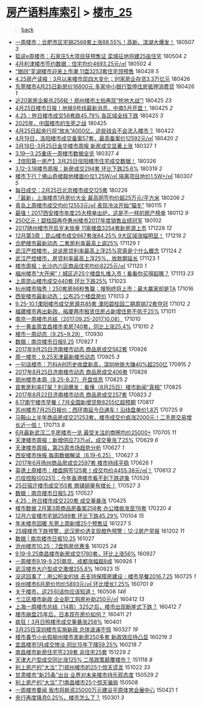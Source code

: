 [房产语料库索引](../../README.md)  > [楼市_25](楼市_25.md)
====
> [back](../README.md)

- [一周楼市：合肥市区宅销2568套上涨88.55%！高新、滨湖大爆发！](http://jkwz.applinzi.com/ittc/7100331768513299467.html#%E4%B8%80%E5%91%A8%E6%A5%BC%E5%B8%82%EF%BC%9A%E5%90%88%E8%82%A5%E5%B8%82%E5%8C%BA%E5%AE%85%E9%94%802568%E5%A5%97%E4%B8%8A%E6%B6%A888.55%25%EF%BC%81%E9%AB%98%E6%96%B0%E3%80%81%E6%BB%A8%E6%B9%96%E5%A4%A7%E7%88%86%E5%8F%91%EF%BC%81) 180507 *3* 
- [狐说e周楼市：石家庄5大项目获预售证 栾城征地将建25亩住宅](http://jkwz.applinzi.com/ittc/7099316801437697031.html#%E7%8B%90%E8%AF%B4e%E5%91%A8%E6%A5%BC%E5%B8%82%EF%BC%9A%E7%9F%B3%E5%AE%B6%E5%BA%845%E5%A4%A7%E9%A1%B9%E7%9B%AE%E8%8E%B7%E9%A2%84%E5%94%AE%E8%AF%81+%E6%A0%BE%E5%9F%8E%E5%BE%81%E5%9C%B0%E5%B0%86%E5%BB%BA25%E4%BA%A9%E4%BD%8F%E5%AE%85) 180504 *2* 
- [4月利津楼市签约数据：住宅均价4693.25元/㎡](http://jkwz.applinzi.com/ittc/7098558397718987786.html#4%E6%9C%88%E5%88%A9%E6%B4%A5%E6%A5%BC%E5%B8%82%E7%AD%BE%E7%BA%A6%E6%95%B0%E6%8D%AE%EF%BC%9A%E4%BD%8F%E5%AE%85%E5%9D%87%E4%BB%B74693.25%E5%85%83%2F%E3%8E%A1) 180502 *4* 
- [“银四”芜湖楼市迎来上市潮 11盘3253套住宅领预售](http://jkwz.applinzi.com/ittc/7096945631967052817.html#%E2%80%9C%E9%93%B6%E5%9B%9B%E2%80%9D%E8%8A%9C%E6%B9%96%E6%A5%BC%E5%B8%82%E8%BF%8E%E6%9D%A5%E4%B8%8A%E5%B8%82%E6%BD%AE+11%E7%9B%983253%E5%A5%97%E4%BD%8F%E5%AE%85%E9%A2%86%E9%A2%84%E5%94%AE) 180428 *5* 
- [4.25房产读报｜3月以来楼市现四大变化；91家房企存货3.3万亿元](http://jkwz.applinzi.com/ittc/7096250700046795787.html#4.25%E6%88%BF%E4%BA%A7%E8%AF%BB%E6%8A%A5%EF%BD%9C3%E6%9C%88%E4%BB%A5%E6%9D%A5%E6%A5%BC%E5%B8%82%E7%8E%B0%E5%9B%9B%E5%A4%A7%E5%8F%98%E5%8C%96%EF%BC%9B91%E5%AE%B6%E6%88%BF%E4%BC%81%E5%AD%98%E8%B4%A73.3%E4%B8%87%E4%BA%BF%E5%85%83) 180426  
- [东莞楼市4月25日新房价16800元 多家中小银行暂停住房抵押消费贷](http://jkwz.applinzi.com/ittc/7096246888758248459.html#%E4%B8%9C%E8%8E%9E%E6%A5%BC%E5%B8%824%E6%9C%8825%E6%97%A5%E6%96%B0%E6%88%BF%E4%BB%B716800%E5%85%83+%E5%A4%9A%E5%AE%B6%E4%B8%AD%E5%B0%8F%E9%93%B6%E8%A1%8C%E6%9A%82%E5%81%9C%E4%BD%8F%E6%88%BF%E6%8A%B5%E6%8A%BC%E6%B6%88%E8%B4%B9%E8%B4%B7) 180426 *1* 
- [近20家房企厮杀256轮！郑州楼市土拍再现“抢地大战”!](http://jkwz.applinzi.com/ittc/7095914565114266640.html#%E8%BF%9120%E5%AE%B6%E6%88%BF%E4%BC%81%E5%8E%AE%E6%9D%80256%E8%BD%AE%EF%BC%81%E9%83%91%E5%B7%9E%E6%A5%BC%E5%B8%82%E5%9C%9F%E6%8B%8D%E5%86%8D%E7%8E%B0%E2%80%9C%E6%8A%A2%E5%9C%B0%E5%A4%A7%E6%88%98%E2%80%9D%21) 180425 *23* 
- [4月25日楼市日报！地铁9号线最新消息，中南5月开盘！](http://jkwz.applinzi.com/ittc/7096004985412387846.html#4%E6%9C%8825%E6%97%A5%E6%A5%BC%E5%B8%82%E6%97%A5%E6%8A%A5%EF%BC%81%E5%9C%B0%E9%93%819%E5%8F%B7%E7%BA%BF%E6%9C%80%E6%96%B0%E6%B6%88%E6%81%AF%EF%BC%8C%E4%B8%AD%E5%8D%975%E6%9C%88%E5%BC%80%E7%9B%98%EF%BC%81) 180425 *2* 
- [4.25：昨日楼市成交58套跌45.79% 各区域全线下跌](http://jkwz.applinzi.com/ittc/7095868357926716432.html#4.25%EF%BC%9A%E6%98%A8%E6%97%A5%E6%A5%BC%E5%B8%82%E6%88%90%E4%BA%A458%E5%A5%97%E8%B7%8C45.79%25+%E5%90%84%E5%8C%BA%E5%9F%9F%E5%85%A8%E7%BA%BF%E4%B8%8B%E8%B7%8C) 180425 *3* 
- [2025年，中国楼市的生死之战](http://jkwz.applinzi.com/ittc/7095847025256170503.html#2025%E5%B9%B4%EF%BC%8C%E4%B8%AD%E5%9B%BD%E6%A5%BC%E5%B8%82%E7%9A%84%E7%94%9F%E6%AD%BB%E4%B9%8B%E6%88%98) 180425  
- [4月25日起央行将“放水”4000亿，这些钱会不会流入楼市？](http://jkwz.applinzi.com/ittc/7094798049866155018.html#4%E6%9C%8825%E6%97%A5%E8%B5%B7%E5%A4%AE%E8%A1%8C%E5%B0%86%E2%80%9C%E6%94%BE%E6%B0%B4%E2%80%9D4000%E4%BA%BF%EF%BC%8C%E8%BF%99%E4%BA%9B%E9%92%B1%E4%BC%9A%E4%B8%8D%E4%BC%9A%E6%B5%81%E5%85%A5%E6%A5%BC%E5%B8%82%EF%BC%9F) 180422  
- [4月19日，洛阳楼市成交备案57套，最高备案价12592元/㎡](http://jkwz.applinzi.com/ittc/7094076711736181777.html#4%E6%9C%8819%E6%97%A5%EF%BC%8C%E6%B4%9B%E9%98%B3%E6%A5%BC%E5%B8%82%E6%88%90%E4%BA%A4%E5%A4%87%E6%A1%8857%E5%A5%97%EF%BC%8C%E6%9C%80%E9%AB%98%E5%A4%87%E6%A1%88%E4%BB%B712592%E5%85%83%2F%E3%8E%A1) 180420 *2* 
- [3月19日-3月25日金华楼市周报 新房成交显著上涨](http://jkwz.applinzi.com/ittc/7085108892386460683.html#3%E6%9C%8819%E6%97%A5-3%E6%9C%8825%E6%97%A5%E9%87%91%E5%8D%8E%E6%A5%BC%E5%B8%82%E5%91%A8%E6%8A%A5+%E6%96%B0%E6%88%BF%E6%88%90%E4%BA%A4%E6%98%BE%E8%91%97%E4%B8%8A%E6%B6%A8) 180327 *1* 
- [3.19—3.25重庆一周楼市数据全览](http://jkwz.applinzi.com/ittc/7085083624808645643.html#3.19%E2%80%943.25%E9%87%8D%E5%BA%86%E4%B8%80%E5%91%A8%E6%A5%BC%E5%B8%82%E6%95%B0%E6%8D%AE%E5%85%A8%E8%A7%88) 180327 *4* 
- [【信阳第一房产】3月25日信阳楼市住宅成交数据！](http://jkwz.applinzi.com/ittc/7084852291234694160.html#%E3%80%90%E4%BF%A1%E9%98%B3%E7%AC%AC%E4%B8%80%E6%88%BF%E4%BA%A7%E3%80%913%E6%9C%8825%E6%97%A5%E4%BF%A1%E9%98%B3%E6%A5%BC%E5%B8%82%E4%BD%8F%E5%AE%85%E6%88%90%E4%BA%A4%E6%95%B0%E6%8D%AE%EF%BC%81) 180326  
- [3.12-3.18楼市周报：新房成交294套 环比下跌25.6%](http://jkwz.applinzi.com/ittc/7082216591871968267.html#3.12-3.18%E6%A5%BC%E5%B8%82%E5%91%A8%E6%8A%A5%EF%BC%9A%E6%96%B0%E6%88%BF%E6%88%90%E4%BA%A4294%E5%A5%97+%E7%8E%AF%E6%AF%94%E4%B8%8B%E8%B7%8C25.6%25) 180319 *2* 
- [楼市下行？佛山奇槎靓地楼面价仅1.25W/㎡ 隔离项目地价1.5W+/㎡](http://jkwz.applinzi.com/ittc/7077800418065515536.html#%E6%A5%BC%E5%B8%82%E4%B8%8B%E8%A1%8C%EF%BC%9F%E4%BD%9B%E5%B1%B1%E5%A5%87%E6%A7%8E%E9%9D%93%E5%9C%B0%E6%A5%BC%E9%9D%A2%E4%BB%B7%E4%BB%851.25W%2F%E3%8E%A1+%E9%9A%94%E7%A6%BB%E9%A1%B9%E7%9B%AE%E5%9C%B0%E4%BB%B71.5W%2B%2F%E3%8E%A1) 180307 *5* 
- [每日成交：2月25日北京楼市成交125套](http://jkwz.applinzi.com/ittc/7074324844579914763.html#%E6%AF%8F%E6%97%A5%E6%88%90%E4%BA%A4%EF%BC%9A2%E6%9C%8825%E6%97%A5%E5%8C%97%E4%BA%AC%E6%A5%BC%E5%B8%82%E6%88%90%E4%BA%A4125%E5%A5%97) 180226  
- [「最新」上海楼市1月房价大全 最高网签均价超25万元/平方米](http://jkwz.applinzi.com/ittc/7067006710705554439.html#%E3%80%8C%E6%9C%80%E6%96%B0%E3%80%8D%E4%B8%8A%E6%B5%B7%E6%A5%BC%E5%B8%821%E6%9C%88%E6%88%BF%E4%BB%B7%E5%A4%A7%E5%85%A8+%E6%9C%80%E9%AB%98%E7%BD%91%E7%AD%BE%E5%9D%87%E4%BB%B7%E8%B6%8525%E4%B8%87%E5%85%83%2F%E5%B9%B3%E6%96%B9%E7%B1%B3) 180206 *2* 
- [青岛上周楼市成交均价12553元/㎡ 表现冷淡开始“猫冬”](http://jkwz.applinzi.com/ittc/7058900970304439307.html#%E9%9D%92%E5%B2%9B%E4%B8%8A%E5%91%A8%E6%A5%BC%E5%B8%82%E6%88%90%E4%BA%A4%E5%9D%87%E4%BB%B712553%E5%85%83%2F%E3%8E%A1+%E8%A1%A8%E7%8E%B0%E5%86%B7%E6%B7%A1%E5%BC%80%E5%A7%8B%E2%80%9C%E7%8C%AB%E5%86%AC%E2%80%9D) 180115 *1* 
- [最强！2017西安楼市年度25大榜单出炉，这是不一样的房产榜单](http://jkwz.applinzi.com/ittc/7057797197670646790.html#%E6%9C%80%E5%BC%BA%EF%BC%812017%E8%A5%BF%E5%AE%89%E6%A5%BC%E5%B8%82%E5%B9%B4%E5%BA%A625%E5%A4%A7%E6%A6%9C%E5%8D%95%E5%87%BA%E7%82%89%EF%BC%8C%E8%BF%99%E6%98%AF%E4%B8%8D%E4%B8%80%E6%A0%B7%E7%9A%84%E6%88%BF%E4%BA%A7%E6%A6%9C%E5%8D%95) 180112 *9* 
- [250亿元！碧桂园再夺惠州楼市2017年度销售业绩冠军](http://jkwz.applinzi.com/ittc/7054028502460793863.html#250%E4%BA%BF%E5%85%83%EF%BC%81%E7%A2%A7%E6%A1%82%E5%9B%AD%E5%86%8D%E5%A4%BA%E6%83%A0%E5%B7%9E%E6%A5%BC%E5%B8%822017%E5%B9%B4%E5%BA%A6%E9%94%80%E5%94%AE%E4%B8%9A%E7%BB%A9%E5%86%A0%E5%86%9B) 180102  
- [2017随州楼市开启岁末放量 11家楼盘3254套新房源上市](http://jkwz.applinzi.com/ittc/7052142229697594385.html#2017%E9%9A%8F%E5%B7%9E%E6%A5%BC%E5%B8%82%E5%BC%80%E5%90%AF%E5%B2%81%E6%9C%AB%E6%94%BE%E9%87%8F+11%E5%AE%B6%E6%A5%BC%E7%9B%983254%E5%A5%97%E6%96%B0%E6%88%BF%E6%BA%90%E4%B8%8A%E5%B8%82) 171228 *12* 
- [12月第3周：昆山楼市成交667套涨84.25% 9大区域涨幅明显！](http://jkwz.applinzi.com/ittc/7048712867027616785.html#12%E6%9C%88%E7%AC%AC3%E5%91%A8%EF%BC%9A%E6%98%86%E5%B1%B1%E6%A5%BC%E5%B8%82%E6%88%90%E4%BA%A4667%E5%A5%97%E6%B6%A884.25%25+9%E5%A4%A7%E5%8C%BA%E5%9F%9F%E6%B6%A8%E5%B9%85%E6%98%8E%E6%98%BE%EF%BC%81) 171219 *2* 
- [合肥楼市最新动态 二套房利率最高上调25%](http://jkwz.applinzi.com/ittc/7041334330591282193.html#%E5%90%88%E8%82%A5%E6%A5%BC%E5%B8%82%E6%9C%80%E6%96%B0%E5%8A%A8%E6%80%81+%E4%BA%8C%E5%A5%97%E6%88%BF%E5%88%A9%E7%8E%87%E6%9C%80%E9%AB%98%E4%B8%8A%E8%B0%8325%25) 171129 *1* 
- [武汉严控楼市，说说房贷利率最高上浮25%究竟是个什么概念](http://jkwz.applinzi.com/ittc/7039558911252759568.html#%E6%AD%A6%E6%B1%89%E4%B8%A5%E6%8E%A7%E6%A5%BC%E5%B8%82%EF%BC%8C%E8%AF%B4%E8%AF%B4%E6%88%BF%E8%B4%B7%E5%88%A9%E7%8E%87%E6%9C%80%E9%AB%98%E4%B8%8A%E6%B5%AE25%25%E7%A9%B6%E7%AB%9F%E6%98%AF%E4%B8%AA%E4%BB%80%E4%B9%88%E6%A6%82%E5%BF%B5) 171124 *2* 
- [武汉严控楼市，房贷利率最高上浮25%，放款期延长](http://jkwz.applinzi.com/ittc/7039224961774912529.html#%E6%AD%A6%E6%B1%89%E4%B8%A5%E6%8E%A7%E6%A5%BC%E5%B8%82%EF%BC%8C%E6%88%BF%E8%B4%B7%E5%88%A9%E7%8E%87%E6%9C%80%E9%AB%98%E4%B8%8A%E6%B5%AE25%25%EF%BC%8C%E6%94%BE%E6%AC%BE%E6%9C%9F%E5%BB%B6%E9%95%BF) 171123 *1* 
- [楼市周报：长沙内六区商品住宅均价8225元/㎡](http://jkwz.applinzi.com/ittc/7038080947126273041.html#%E6%A5%BC%E5%B8%82%E5%91%A8%E6%8A%A5%EF%BC%9A%E9%95%BF%E6%B2%99%E5%86%85%E5%85%AD%E5%8C%BA%E5%95%86%E5%93%81%E4%BD%8F%E5%AE%85%E5%9D%87%E4%BB%B78225%E5%85%83%2F%E3%8E%A1) 171120 *1* 
- [福州楼市“大开闸”！城区近25个楼盘扎堆入市！看看你买得起哪？](http://jkwz.applinzi.com/ittc/7035528357092017169.html#%E7%A6%8F%E5%B7%9E%E6%A5%BC%E5%B8%82%E2%80%9C%E5%A4%A7%E5%BC%80%E9%97%B8%E2%80%9D%EF%BC%81%E5%9F%8E%E5%8C%BA%E8%BF%9125%E4%B8%AA%E6%A5%BC%E7%9B%98%E6%89%8E%E5%A0%86%E5%85%A5%E5%B8%82%EF%BC%81%E7%9C%8B%E7%9C%8B%E4%BD%A0%E4%B9%B0%E5%BE%97%E8%B5%B7%E5%93%AA%EF%BC%9F) 171113 *23* 
- [上周昆山楼市成交440套 环比下跌25%](http://jkwz.applinzi.com/ittc/7027578050433254416.html#%E4%B8%8A%E5%91%A8%E6%98%86%E5%B1%B1%E6%A5%BC%E5%B8%82%E6%88%90%E4%BA%A4440%E5%A5%97+%E7%8E%AF%E6%AF%94%E4%B8%8B%E8%B7%8C25%25) 171023  
- [杭州楼市独秀！250套房86秒售罄；搜狗终将上市：最大赢家却是TA](http://jkwz.applinzi.com/ittc/7025076333036717072.html#%E6%9D%AD%E5%B7%9E%E6%A5%BC%E5%B8%82%E7%8B%AC%E7%A7%80%EF%BC%81250%E5%A5%97%E6%88%BF86%E7%A7%92%E5%94%AE%E7%BD%84%EF%BC%9B%E6%90%9C%E7%8B%97%E7%BB%88%E5%B0%86%E4%B8%8A%E5%B8%82%EF%BC%9A%E6%9C%80%E5%A4%A7%E8%B5%A2%E5%AE%B6%E5%8D%B4%E6%98%AFTA) 171016  
- [西安楼市最新动态：公布25个楼盘房价](http://jkwz.applinzi.com/ittc/7023914994654250000.html#%E8%A5%BF%E5%AE%89%E6%A5%BC%E5%B8%82%E6%9C%80%E6%96%B0%E5%8A%A8%E6%80%81%EF%BC%9A%E5%85%AC%E5%B8%8325%E4%B8%AA%E6%A5%BC%E7%9B%98%E6%88%BF%E4%BB%B7) 171013 *3* 
- [9.25-10.1溧阳楼市成交房源共85套 溧阳碧桂园二期周销72套夺冠](http://jkwz.applinzi.com/ittc/7023574562980234256.html#9.25-10.1%E6%BA%A7%E9%98%B3%E6%A5%BC%E5%B8%82%E6%88%90%E4%BA%A4%E6%88%BF%E6%BA%90%E5%85%B185%E5%A5%97+%E6%BA%A7%E9%98%B3%E7%A2%A7%E6%A1%82%E5%9B%AD%E4%BA%8C%E6%9C%9F%E5%91%A8%E9%94%8072%E5%A5%97%E5%A4%BA%E5%86%A0) 171012 *2* 
- [福建楼市再出新政，榕厦两市租赁住房占新增住房不低于25%](http://jkwz.applinzi.com/ittc/7023125092693967888.html#%E7%A6%8F%E5%BB%BA%E6%A5%BC%E5%B8%82%E5%86%8D%E5%87%BA%E6%96%B0%E6%94%BF%EF%BC%8C%E6%A6%95%E5%8E%A6%E4%B8%A4%E5%B8%82%E7%A7%9F%E8%B5%81%E4%BD%8F%E6%88%BF%E5%8D%A0%E6%96%B0%E5%A2%9E%E4%BD%8F%E6%88%BF%E4%B8%8D%E4%BD%8E%E4%BA%8E25%25) 171011  
- [南京一周楼市总结（2017.09.25-2017.10.08）](http://jkwz.applinzi.com/ittc/7022845754857751568.html#%E5%8D%97%E4%BA%AC%E4%B8%80%E5%91%A8%E6%A5%BC%E5%B8%82%E6%80%BB%E7%BB%93%EF%BC%882017.09.25-2017.10.08%EF%BC%89) 171010  
- [十一黄金周宜昌楼市卖房740套，同比上涨25.4%](http://jkwz.applinzi.com/ittc/7022744597883782161.html#%E5%8D%81%E4%B8%80%E9%BB%84%E9%87%91%E5%91%A8%E5%AE%9C%E6%98%8C%E6%A5%BC%E5%B8%82%E5%8D%96%E6%88%BF740%E5%A5%97%EF%BC%8C%E5%90%8C%E6%AF%94%E4%B8%8A%E6%B6%A825.4%25) 171010 *2* 
- [楼市一周动态（9.25~9.29）](http://jkwz.applinzi.com/ittc/7018759843408774160.html#%E6%A5%BC%E5%B8%82%E4%B8%80%E5%91%A8%E5%8A%A8%E6%80%81%EF%BC%889.25%7E9.29%EF%BC%89) 170930  
- [数据｜南京楼市日报9.25](http://jkwz.applinzi.com/ittc/7017921109226423312.html#%E6%95%B0%E6%8D%AE%EF%BD%9C%E5%8D%97%E4%BA%AC%E6%A5%BC%E5%B8%82%E6%97%A5%E6%8A%A59.25) 170927 *1* 
- [2017年9月25日济南楼市动态 商品房成交562套](http://jkwz.applinzi.com/ittc/7017534699780703249.html#2017%E5%B9%B49%E6%9C%8825%E6%97%A5%E6%B5%8E%E5%8D%97%E6%A5%BC%E5%B8%82%E5%8A%A8%E6%80%81+%E5%95%86%E5%93%81%E6%88%BF%E6%88%90%E4%BA%A4562%E5%A5%97) 170926  
- [周一楼市：9.25天津最新楼市动态](http://jkwz.applinzi.com/ittc/7017317531973583889.html#%E5%91%A8%E4%B8%80%E6%A5%BC%E5%B8%82%EF%BC%9A9.25%E5%A4%A9%E6%B4%A5%E6%9C%80%E6%96%B0%E6%A5%BC%E5%B8%82%E5%8A%A8%E6%80%81) 170925 *3* 
- [一句话楼市：万科A创历史收盘新高，深圳地铁大赚40%超250亿](http://jkwz.applinzi.com/ittc/7013619685210457105.html#%E4%B8%80%E5%8F%A5%E8%AF%9D%E6%A5%BC%E5%B8%82%EF%BC%9A%E4%B8%87%E7%A7%91A%E5%88%9B%E5%8E%86%E5%8F%B2%E6%94%B6%E7%9B%98%E6%96%B0%E9%AB%98%EF%BC%8C%E6%B7%B1%E5%9C%B3%E5%9C%B0%E9%93%81%E5%A4%A7%E8%B5%9A40%25%E8%B6%85250%E4%BA%BF) 170915 *2* 
- [2017年8月25日济南楼市动态 商品房成交406套](http://jkwz.applinzi.com/ittc/7006040540439905296.html#2017%E5%B9%B48%E6%9C%8825%E6%97%A5%E6%B5%8E%E5%8D%97%E6%A5%BC%E5%B8%82%E5%8A%A8%E6%80%81+%E5%95%86%E5%93%81%E6%88%BF%E6%88%90%E4%BA%A4406%E5%A5%97) 170826  
- [郑州楼市本周（8.25-8.27）开盘信息](http://jkwz.applinzi.com/ittc/7005819166366630929.html#%E9%83%91%E5%B7%9E%E6%A5%BC%E5%B8%82%E6%9C%AC%E5%91%A8%EF%BC%888.25-8.27%EF%BC%89%E5%BC%80%E7%9B%98%E4%BF%A1%E6%81%AF) 170825 *2* 
- [首套房利率打架？利润爆发：看懂（8月25日）楼市新闻“真相”](http://jkwz.applinzi.com/ittc/7005725909716567056.html#%E9%A6%96%E5%A5%97%E6%88%BF%E5%88%A9%E7%8E%87%E6%89%93%E6%9E%B6%EF%BC%9F%E5%88%A9%E6%B6%A6%E7%88%86%E5%8F%91%EF%BC%9A%E7%9C%8B%E6%87%82%EF%BC%888%E6%9C%8825%E6%97%A5%EF%BC%89%E6%A5%BC%E5%B8%82%E6%96%B0%E9%97%BB%E2%80%9C%E7%9C%9F%E7%9B%B8%E2%80%9D) 170825  
- [2017年8月22日济南楼市动态 商品房成交257套](http://jkwz.applinzi.com/ittc/7004930329092293649.html#2017%E5%B9%B48%E6%9C%8822%E6%97%A5%E6%B5%8E%E5%8D%97%E6%A5%BC%E5%B8%82%E5%8A%A8%E6%80%81+%E5%95%86%E5%93%81%E6%88%BF%E6%88%90%E4%BA%A4257%E5%A5%97) 170823 *2* 
- [8.17南宁楼市早餐丨7月全国新增贷款8255亿超预期](http://jkwz.applinzi.com/ittc/7002710731001431056.html#8.17%E5%8D%97%E5%AE%81%E6%A5%BC%E5%B8%82%E6%97%A9%E9%A4%90%E4%B8%A87%E6%9C%88%E5%85%A8%E5%9B%BD%E6%96%B0%E5%A2%9E%E8%B4%B7%E6%AC%BE8255%E4%BA%BF%E8%B6%85%E9%A2%84%E6%9C%9F) 170817  
- [苏州楼市7月25日报价：西环南延今日通车！沿线盘单价1.8万](http://jkwz.applinzi.com/ittc/6994127374558692368.html#%E8%8B%8F%E5%B7%9E%E6%A5%BC%E5%B8%827%E6%9C%8825%E6%97%A5%E6%8A%A5%E4%BB%B7%EF%BC%9A%E8%A5%BF%E7%8E%AF%E5%8D%97%E5%BB%B6%E4%BB%8A%E6%97%A5%E9%80%9A%E8%BD%A6%EF%BC%81%E6%B2%BF%E7%BA%BF%E7%9B%98%E5%8D%95%E4%BB%B71.8%E4%B8%87) 170725 *9* 
- [马鞍山上半年商品房成交21253套，楼市成交价疯涨2000元！二手房交易增长近一倍！](http://jkwz.applinzi.com/ittc/6989762796165006353.html#%E9%A9%AC%E9%9E%8D%E5%B1%B1%E4%B8%8A%E5%8D%8A%E5%B9%B4%E5%95%86%E5%93%81%E6%88%BF%E6%88%90%E4%BA%A421253%E5%A5%97%EF%BC%8C%E6%A5%BC%E5%B8%82%E6%88%90%E4%BA%A4%E4%BB%B7%E7%96%AF%E6%B6%A82000%E5%85%83%EF%BC%81%E4%BA%8C%E6%89%8B%E6%88%BF%E4%BA%A4%E6%98%93%E5%A2%9E%E9%95%BF%E8%BF%91%E4%B8%80%E5%80%8D%EF%BC%81) 170713 *8* 
- [6月最新武汉二手房楼市一览 最受关注的商圈均价25000+](http://jkwz.applinzi.com/ittc/6986770444454462481.html#6%E6%9C%88%E6%9C%80%E6%96%B0%E6%AD%A6%E6%B1%89%E4%BA%8C%E6%89%8B%E6%88%BF%E6%A5%BC%E5%B8%82%E4%B8%80%E8%A7%88+%E6%9C%80%E5%8F%97%E5%85%B3%E6%B3%A8%E7%9A%84%E5%95%86%E5%9C%88%E5%9D%87%E4%BB%B725000%2B) 170705 *11* 
- [天津楼市周报：新增供应73万㎡，成交量涨了25%](http://jkwz.applinzi.com/ittc/6984611897587270660.html#%E5%A4%A9%E6%B4%A5%E6%A5%BC%E5%B8%82%E5%91%A8%E6%8A%A5%EF%BC%9A%E6%96%B0%E5%A2%9E%E4%BE%9B%E5%BA%9473%E4%B8%87%E3%8E%A1%EF%BC%8C%E6%88%90%E4%BA%A4%E9%87%8F%E6%B6%A8%E4%BA%8625%25) 170629 *6* 
- [天津楼市周报，第25周市场趋势分析](http://jkwz.applinzi.com/ittc/6983824772285596677.html#%E5%A4%A9%E6%B4%A5%E6%A5%BC%E5%B8%82%E5%91%A8%E6%8A%A5%EF%BC%8C%E7%AC%AC25%E5%91%A8%E5%B8%82%E5%9C%BA%E8%B6%8B%E5%8A%BF%E5%88%86%E6%9E%90) 170627 *1* 
- [西安楼市快报 每周数据解读（6.19-6.25）](http://jkwz.applinzi.com/ittc/6983794401443578885.html#%E8%A5%BF%E5%AE%89%E6%A5%BC%E5%B8%82%E5%BF%AB%E6%8A%A5+%E6%AF%8F%E5%91%A8%E6%95%B0%E6%8D%AE%E8%A7%A3%E8%AF%BB%EF%BC%886.19-6.25%EF%BC%89) 170627 *3* 
- [2017年6月扬州商品房成交2597套 楼市持续平稳](http://jkwz.applinzi.com/ittc/6983425357938951173.html#2017%E5%B9%B46%E6%9C%88%E6%89%AC%E5%B7%9E%E5%95%86%E5%93%81%E6%88%BF%E6%88%90%E4%BA%A42597%E5%A5%97+%E6%A5%BC%E5%B8%82%E6%8C%81%E7%BB%AD%E5%B9%B3%E7%A8%B3) 170626 *1* 
- [英德上周楼市：楼盘网签125套！成交均价4455.38元/㎡！](http://jkwz.applinzi.com/ittc/6978797838367458308.html#%E8%8B%B1%E5%BE%B7%E4%B8%8A%E5%91%A8%E6%A5%BC%E5%B8%82%EF%BC%9A%E6%A5%BC%E7%9B%98%E7%BD%91%E7%AD%BE125%E5%A5%97%EF%BC%81%E6%88%90%E4%BA%A4%E5%9D%87%E4%BB%B74455.38%E5%85%83%2F%E3%8E%A1%EF%BC%81) 170613 *2* 
- [爪哇控股(00251)：今年香港楼市看不到下跌迹象](http://jkwz.applinzi.com/ittc/6973084486550946820.html#%E7%88%AA%E5%93%87%E6%8E%A7%E8%82%A1%2800251%29%EF%BC%9A%E4%BB%8A%E5%B9%B4%E9%A6%99%E6%B8%AF%E6%A5%BC%E5%B8%82%E7%9C%8B%E4%B8%8D%E5%88%B0%E4%B8%8B%E8%B7%8C%E8%BF%B9%E8%B1%A1) 170529  
- [25日宿迁楼市成交155套 商铺销量有增长！](http://jkwz.applinzi.com/ittc/6972274803347031044.html#25%E6%97%A5%E5%AE%BF%E8%BF%81%E6%A5%BC%E5%B8%82%E6%88%90%E4%BA%A4155%E5%A5%97+%E5%95%86%E9%93%BA%E9%94%80%E9%87%8F%E6%9C%89%E5%A2%9E%E9%95%BF%EF%BC%81) 170527 *3* 
- [数据｜南京楼市日报5.25](http://jkwz.applinzi.com/ittc/6972270704157262852.html#%E6%95%B0%E6%8D%AE%EF%BD%9C%E5%8D%97%E4%BA%AC%E6%A5%BC%E5%B8%82%E6%97%A5%E6%8A%A55.25) 170527  
- [4.25：昨日楼市成交220套 成交量暴涨](http://jkwz.applinzi.com/ittc/6960478076633875460.html#4.25%EF%BC%9A%E6%98%A8%E6%97%A5%E6%A5%BC%E5%B8%82%E6%88%90%E4%BA%A4220%E5%A5%97+%E6%88%90%E4%BA%A4%E9%87%8F%E6%9A%B4%E6%B6%A8) 170425  
- [楼市数据 2月第3周商品房备案258套 办公楼疯涨至76套](http://jkwz.applinzi.com/ittc/6936780819946537989.html#%E6%A5%BC%E5%B8%82%E6%95%B0%E6%8D%AE+2%E6%9C%88%E7%AC%AC3%E5%91%A8%E5%95%86%E5%93%81%E6%88%BF%E5%A4%87%E6%A1%88258%E5%A5%97+%E5%8A%9E%E5%85%AC%E6%A5%BC%E7%96%AF%E6%B6%A8%E8%87%B376%E5%A5%97) 170220 *4* 
- [12月六安楼市宅销2599套 环比下跌45.29%](http://jkwz.applinzi.com/ittc/6919277382459720709.html#12%E6%9C%88%E5%85%AD%E5%AE%89%E6%A5%BC%E5%B8%82%E5%AE%85%E9%94%802599%E5%A5%97+%E7%8E%AF%E6%AF%94%E4%B8%8B%E8%B7%8C45.29%25) 170104 *15* 
- [年末楼市回暖 东莞上周新增25个预售证](http://jkwz.applinzi.com/ittc/6916255306631087108.html#%E5%B9%B4%E6%9C%AB%E6%A5%BC%E5%B8%82%E5%9B%9E%E6%9A%96+%E4%B8%9C%E8%8E%9E%E4%B8%8A%E5%91%A8%E6%96%B0%E5%A2%9E25%E4%B8%AA%E9%A2%84%E5%94%AE%E8%AF%81) 161227 *5* 
- [25城楼市下跌预警，武汉房价透支现橙色预警｜12-2房产早报](http://jkwz.applinzi.com/ittc/6906952028906849284.html#25%E5%9F%8E%E6%A5%BC%E5%B8%82%E4%B8%8B%E8%B7%8C%E9%A2%84%E8%AD%A6%EF%BC%8C%E6%AD%A6%E6%B1%89%E6%88%BF%E4%BB%B7%E9%80%8F%E6%94%AF%E7%8E%B0%E6%A9%99%E8%89%B2%E9%A2%84%E8%AD%A6%EF%BD%9C12-2%E6%88%BF%E4%BA%A7%E6%97%A9%E6%8A%A5) 161202 *11* 
- [数据 | 南京楼市日报10.25](http://jkwz.applinzi.com/ittc/6893672005219386372.html#%E6%95%B0%E6%8D%AE+%7C+%E5%8D%97%E4%BA%AC%E6%A5%BC%E5%B8%82%E6%97%A5%E6%8A%A510.25) 161027  
- [沧州楼市10.25：7盘购房优惠多](http://jkwz.applinzi.com/ittc/6892898195880805380.html#%E6%B2%A7%E5%B7%9E%E6%A5%BC%E5%B8%8210.25%EF%BC%9A7%E7%9B%98%E8%B4%AD%E6%88%BF%E4%BC%98%E6%83%A0%E5%A4%9A) 161025 *24* 
- [9.19-9.25南昌楼市新房成交1780套，环比上涨56%](http://jkwz.applinzi.com/ittc/6882478534102090756.html#9.19-9.25%E5%8D%97%E6%98%8C%E6%A5%BC%E5%B8%82%E6%96%B0%E6%88%BF%E6%88%90%E4%BA%A41780%E5%A5%97%EF%BC%8C%E7%8E%AF%E6%AF%94%E4%B8%8A%E6%B6%A856%25) 160927  
- [一周楼市9.19-9.25|南京、成都涨幅超8成](http://jkwz.applinzi.com/ittc/6882254650492847108.html#%E4%B8%80%E5%91%A8%E6%A5%BC%E5%B8%829.19-9.25%7C%E5%8D%97%E4%BA%AC%E3%80%81%E6%88%90%E9%83%BD%E6%B6%A8%E5%B9%85%E8%B6%858%E6%88%90) 160926 *1* 
- [武汉楼市大户型成交激增255.8%](http://jkwz.applinzi.com/ittc/6880930420937458692.html#%E6%AD%A6%E6%B1%89%E6%A5%BC%E5%B8%82%E5%A4%A7%E6%88%B7%E5%9E%8B%E6%88%90%E4%BA%A4%E6%BF%80%E5%A2%9E255.8%25) 160923 *15* 
- [没这回事了：用公积金的钱 去支持保障房建设︱楼市早餐2016.7.25](http://jkwz.applinzi.com/ittc/6858676260162765829.html#%E6%B2%A1%E8%BF%99%E5%9B%9E%E4%BA%8B%E4%BA%86%EF%BC%9A%E7%94%A8%E5%85%AC%E7%A7%AF%E9%87%91%E7%9A%84%E9%92%B1+%E5%8E%BB%E6%94%AF%E6%8C%81%E4%BF%9D%E9%9A%9C%E6%88%BF%E5%BB%BA%E8%AE%BE%EF%B8%B1%E6%A5%BC%E5%B8%82%E6%97%A9%E9%A4%902016.7.25) 160725 *1* 
- [徐州楼市6月房价均价5893元/㎡ 环比增长1.25%](http://jkwz.applinzi.com/ittc/6849847617080787973.html#%E5%BE%90%E5%B7%9E%E6%A5%BC%E5%B8%826%E6%9C%88%E6%88%BF%E4%BB%B7%E5%9D%87%E4%BB%B75893%E5%85%83%2F%E3%8E%A1+%E7%8E%AF%E6%AF%94%E5%A2%9E%E9%95%BF1.25%25) 160701 *9* 
- [关于楼市，这25句话你应该知道！](http://jkwz.applinzi.com/ittc/6829983466292511748.html#%E5%85%B3%E4%BA%8E%E6%A5%BC%E5%B8%82%EF%BC%8C%E8%BF%9925%E5%8F%A5%E8%AF%9D%E4%BD%A0%E5%BA%94%E8%AF%A5%E7%9F%A5%E9%81%93%EF%BC%81) 160508 *146* 
- [弋江区楼市新政 企业职工购房补助250元/㎡](http://jkwz.applinzi.com/ittc/6820138339613017092.html#%E5%BC%8B%E6%B1%9F%E5%8C%BA%E6%A5%BC%E5%B8%82%E6%96%B0%E6%94%BF+%E4%BC%81%E4%B8%9A%E8%81%8C%E5%B7%A5%E8%B4%AD%E6%88%BF%E8%A1%A5%E5%8A%A9250%E5%85%83%2F%E3%8E%A1) 160412 *13* 
- [上海一周楼市总结（14周）325之后，楼市出现断崖式下跌？](http://jkwz.applinzi.com/ittc/6820132625809146885.html#%E4%B8%8A%E6%B5%B7%E4%B8%80%E5%91%A8%E6%A5%BC%E5%B8%82%E6%80%BB%E7%BB%93%EF%BC%8814%E5%91%A8%EF%BC%89325%E4%B9%8B%E5%90%8E%EF%BC%8C%E6%A5%BC%E5%B8%82%E5%87%BA%E7%8E%B0%E6%96%AD%E5%B4%96%E5%BC%8F%E4%B8%8B%E8%B7%8C%EF%BC%9F) 160412 *7* 
- [楼市崩盘25年后，日本现在房价如何？](http://jkwz.applinzi.com/ittc/6819880948074021893.html#%E6%A5%BC%E5%B8%82%E5%B4%A9%E7%9B%9825%E5%B9%B4%E5%90%8E%EF%BC%8C%E6%97%A5%E6%9C%AC%E7%8E%B0%E5%9C%A8%E6%88%BF%E4%BB%B7%E5%A6%82%E4%BD%95%EF%BC%9F) 160411 *21* 
- [疯狂！3月日照楼市成交量暴涨258%](http://jkwz.applinzi.com/ittc/6816196101799412741.html#%E7%96%AF%E7%8B%82%EF%BC%813%E6%9C%88%E6%97%A5%E7%85%A7%E6%A5%BC%E5%B8%82%E6%88%90%E4%BA%A4%E9%87%8F%E6%9A%B4%E6%B6%A8258%25) 160401  
- [3月25日深圳楼市实施新政 总体波澜不惊](http://jkwz.applinzi.com/ittc/6814232447558353925.html#3%E6%9C%8825%E6%97%A5%E6%B7%B1%E5%9C%B3%E6%A5%BC%E5%B8%82%E5%AE%9E%E6%96%BD%E6%96%B0%E6%94%BF+%E6%80%BB%E4%BD%93%E6%B3%A2%E6%BE%9C%E4%B8%8D%E6%83%8A) 160327 *19* 
- [楼市春节小长假柳州楼市卖新房250多套 新政效应待凸显](http://jkwz.applinzi.com/ittc/6800563782053004292.html#%E6%A5%BC%E5%B8%82%E6%98%A5%E8%8A%82%E5%B0%8F%E9%95%BF%E5%81%87%E6%9F%B3%E5%B7%9E%E6%A5%BC%E5%B8%82%E5%8D%96%E6%96%B0%E6%88%BF250%E5%A4%9A%E5%A5%97+%E6%96%B0%E6%94%BF%E6%95%88%E5%BA%94%E5%BE%85%E5%87%B8%E6%98%BE) 160219 *3* 
- [宜昌楼市1月成交惨淡 同比15年下降59.25%](http://jkwz.applinzi.com/ittc/6800115125281358852.html#%E5%AE%9C%E6%98%8C%E6%A5%BC%E5%B8%821%E6%9C%88%E6%88%90%E4%BA%A4%E6%83%A8%E6%B7%A1+%E5%90%8C%E6%AF%9415%E5%B9%B4%E4%B8%8B%E9%99%8D59.25%25) 160218 *7* 
- [南昌楼市新房住宅签239套 非住宅25套](http://jkwz.applinzi.com/ittc/6781242413343572997.html#%E5%8D%97%E6%98%8C%E6%A5%BC%E5%B8%82%E6%96%B0%E6%88%BF%E4%BD%8F%E5%AE%85%E7%AD%BE239%E5%A5%97+%E9%9D%9E%E4%BD%8F%E5%AE%8525%E5%A5%97) 151229 *2* 
- [天津大户型成交同比涨125% 二孩政策颠覆楼市？](http://jkwz.applinzi.com/ittc/6765944452007068676.html#%E5%A4%A9%E6%B4%A5%E5%A4%A7%E6%88%B7%E5%9E%8B%E6%88%90%E4%BA%A4%E5%90%8C%E6%AF%94%E6%B6%A8125%25+%E4%BA%8C%E5%AD%A9%E6%94%BF%E7%AD%96%E9%A2%A0%E8%A6%86%E6%A5%BC%E5%B8%82%EF%BC%9F) 151118 *8* 
- [别上房产的&quot;大当&quot;了!郑州楼市的25个惊天谎言](http://jkwz.applinzi.com/ittc/6755914798929708036.html#%E5%88%AB%E4%B8%8A%E6%88%BF%E4%BA%A7%E7%9A%84%26quot%3B%E5%A4%A7%E5%BD%93%26quot%3B%E4%BA%86%21%E9%83%91%E5%B7%9E%E6%A5%BC%E5%B8%82%E7%9A%8425%E4%B8%AA%E6%83%8A%E5%A4%A9%E8%B0%8E%E8%A8%80) 151022 *33* 
- [甘肃楼市“新25条”出台 业界对未来楼市持乐观态度](http://jkwz.applinzi.com/ittc/547650611415186920.html#%E7%94%98%E8%82%83%E6%A5%BC%E5%B8%82%E2%80%9C%E6%96%B025%E6%9D%A1%E2%80%9D%E5%87%BA%E5%8F%B0+%E4%B8%9A%E7%95%8C%E5%AF%B9%E6%9C%AA%E6%9D%A5%E6%A5%BC%E5%B8%82%E6%8C%81%E4%B9%90%E8%A7%82%E6%80%81%E5%BA%A6) 150529 *2* 
- [别上房产的&quot;大当&quot;了!南昌楼市25个惊天骗局](http://jkwz.applinzi.com/ittc/547650611405383356.html#%E5%88%AB%E4%B8%8A%E6%88%BF%E4%BA%A7%E7%9A%84%26quot%3B%E5%A4%A7%E5%BD%93%26quot%3B%E4%BA%86%21%E5%8D%97%E6%98%8C%E6%A5%BC%E5%B8%8225%E4%B8%AA%E6%83%8A%E5%A4%A9%E9%AA%97%E5%B1%80) 150508  
- [一周楼市要闻 我市将耗资25000万元建设平原体育会展中心](http://jkwz.applinzi.com/ittc/547650611401747797.html#%E4%B8%80%E5%91%A8%E6%A5%BC%E5%B8%82%E8%A6%81%E9%97%BB+%E6%88%91%E5%B8%82%E5%B0%86%E8%80%97%E8%B5%8425000%E4%B8%87%E5%85%83%E5%BB%BA%E8%AE%BE%E5%B9%B3%E5%8E%9F%E4%BD%93%E8%82%B2%E4%BC%9A%E5%B1%95%E4%B8%AD%E5%BF%83) 150421 *1* 
- [央行再度降息0.25%，楼市怎么了？](http://jkwz.applinzi.com/ittc/547650611395031141.html#%E5%A4%AE%E8%A1%8C%E5%86%8D%E5%BA%A6%E9%99%8D%E6%81%AF0.25%25%EF%BC%8C%E6%A5%BC%E5%B8%82%E6%80%8E%E4%B9%88%E4%BA%86%EF%BC%9F) 150301 *3* 
